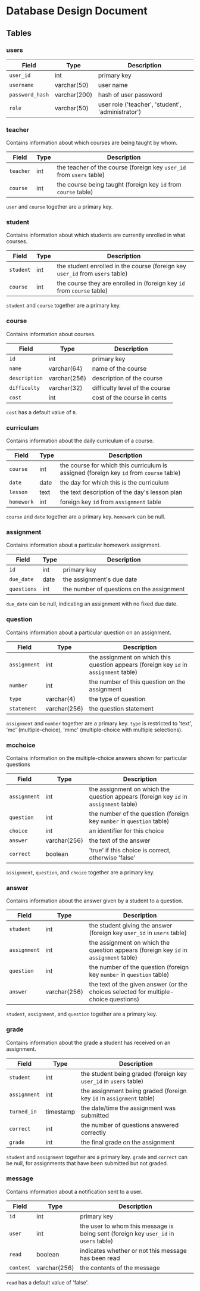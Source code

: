 # Database Design Document

## Tables

### users

| Field | Type | Description |
| --------- | -------- | ----------- |
| `user_id` | int | primary key |
| `username` | varchar(50) | user name |
| `password_hash` | varchar(200) | hash of user password |
| `role` | varchar(50) | user role ('teacher', 'student', 'administrator') |

### teacher

Contains information about which courses are being taught by whom.

| Field | Type | Description |
| --------- | -------- | ----------- |
| `teacher` | int | the teacher of the course (foreign key `user_id` from `users` table) |
| `course` | int | the course being taught (foreign key `id` from `course` table) |

`user` and `course` together are a primary key.

### student

Contains information about which students are currently enrolled in what courses.

| Field | Type | Description |
| --------- | -------- | ----------- |
| `student` | int | the student enrolled in the course (foreign key `user_id` from `users` table) |
| `course` | int | the course they are enrolled in (foreign key `id` from `course` table) |

`student` and `course` together are a primary key.

### course

Contains information about courses.

| Field | Type | Description |
| --------- | -------- | ----------- |
| `id` | int | primary key |
| `name` | varchar(64) | name of the course |
| `description` | varchar(256) | description of the course |
| `difficulty` | varchar(32) | difficulty level of the course |
| `cost` | int | cost of the course in cents |

`cost` has a default value of `0`.

### curriculum

Contains information about the daily curriculum of a course.

| Field | Type | Description |
| --------- | -------- | ----------- |
| `course` | int | the course for which this curriculum is assigned (foreign key `id` from `course` table) |
| `date` | date | the day for which this is the curriculum |
| `lesson` | text | the text description of the day's lesson plan |
| `homework` | int | foreign key `id` from `assignment` table |

`course` and `date` together are a primary key.
`homework` can be null.

### assignment

Contains information about a particular homework assignment.

| Field | Type | Description |
| --------- | -------- | ----------- |
| `id` | int | primary key |
| `due_date` | date | the assignment's due date |
| `questions` | int | the number of questions on the assignment |

`due_date` can be null, indicating an assignment with no fixed due date.

### question

Contains information about a particular question on an assignment.

| Field | Type | Description |
| --------- | -------- | ----------- |
| `assignment` | int | the assignment on which this question appears (foreign key `id` in `assignment` table) |
| `number` | int | the number of this question on the assignment |
| `type` | varchar(4) | the type of question |
| `statement` | varchar(256) | the question statement |

`assignment` and `number` together are a primary key.
`type` is restricted to 'text', 'mc' (multiple-choice), 'mmc' (multiple-choice with multiple selections).

### mcchoice

Contains information on the multiple-choice answers shown for particular questions

| Field | Type | Description |
| --------- | -------- | ----------- |
| `assignment` | int | the assignment on which the question appears (foreign key `id` in `assignment` table) |
| `question` | int | the number of the question (foreign key `number` in `question` table) |
| `choice` | int | an identifier for this choice |
| `answer` | varchar(256) | the text of the answer |
| `correct` | boolean | 'true' if this choice is correct, otherwise 'false' |

`assignment`, `question`, and `choice` together are a primary key.

### answer

Contains information about the answer given by a student to a question.

| Field | Type | Description |
| --------- | -------- | ----------- |
| `student` | int | the student giving the answer (foreign key `user_id` in `users` table) |
| `assignment` | int | the assignment on which the question appears (foreign key `id` in `assignment` table) |
| `question` | int | the number of the question (foreign key `number` in `question` table) |
| `answer` | varchar(256) | the text of the given answer (or the choices selected for multiple-choice questions) |

`student`, `assignment`, and `question` together are a primary key.

### grade

Contains information about the grade a student has received on an assignment.

| Field | Type | Description |
| --------- | -------- | ----------- |
| `student` | int | the student being graded (foreign key `user_id` in `users` table) |
| `assignment` | int | the assignment being graded (foreign key `id` in `assignment` table) |
| `turned_in` | timestamp | the date/time the assignment was submitted |
| `correct` | int | the number of questions answered correctly |
| `grade` | int | the final grade on the assignment |

`student` and `assignment` together are a primary key.
`grade` and `correct` can be null, for assignments that have been submitted but not graded.

### message

Contains information about a notification sent to a user.

| Field | Type | Description |
| --------- | -------- | ----------- |
| `id` | int | primary key |
| `user` | int | the user to whom this message is being sent (foreign key `user_id` in `users` table) |
| `read` | boolean | indicates whether or not this message has been read |
| `content` | varchar(256) | the contents of the message |

`read` has a default value of 'false'.
